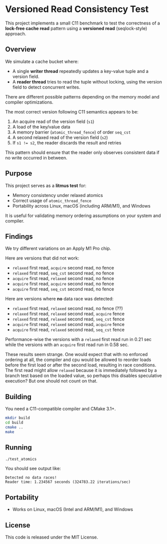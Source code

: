 # Versioned Read Consistency Test

This project implements a small C11 benchmark to test the correctness of a **lock-free cache read** pattern using a **versioned read** (seqlock-style) approach.

## Overview

We simulate a cache bucket where:
- A single **writer thread** repeatedly updates a key-value tuple and a version field.
- A **reader thread** tries to read the tuple without locking, using the version field to detect concurrent writes.

There are different possible patterns depending on the memory model and compiler optimizations.

The most correct version following C11 semantics appears to be:
1. An acquire read of the version field (`s1`)
2. A load of the key/value data
3. A memory barrier (`atomic_thread_fence`) of order `seq_cst`
4. A second relaxed read of the version field (`s2`)
5. If `s1 != s2`, the reader discards the result and retries

This pattern should ensure that the reader only observes consistent data if no write occurred in between.

## Purpose

This project serves as a **litmus test** for:
- Memory consistency under relaxed atomics
- Correct usage of `atomic_thread_fence`
- Portability across Linux, macOS (including ARM/M1), and Windows

It is useful for validating memory ordering assumptions on your system and compiler.

## Findings

We try different variations on an Apply M1 Pro chip.

Here are versions that did not work:
- `relaxed` first read, `acquire` second read, no fence 
- `relaxed` first read, `seq_cst` second read, no fence 
- `acquire` first read, `relaxed` second read, no fence
- `acquire` first read, `acquire` second read, no fence
- `acquire` first read, `seq_cst` second read, no fence

Here are versions where **no** data race was detected:
- `relaxed` first read, `relaxed` second read, no fence (??)
- `relaxed` first read, `relaxed` second read, `acquire` fence
- `relaxed` first read, `relaxed` second read, `seq_cst` fence
- `acquire` first read, `relaxed` second read, `acquire` fence
- `acquire` first read, `relaxed` second read, `seq_cst` fence

Performance-wise the versions with a `relaxed` first read run in 0.21 sec while the versions with an `acquire` first read run in 0.58 sec.

These results seem strange. One would expect that with no enforced ordering at all, the compiler and cpu would be allowed to reorder loads before the first load or after the second load, resulting in race conditions. The first read might allow `relaxed` because it is immediately followed by a branch test based on the loaded value, so perhaps this disables speculative execution? But one should not count on that.

## Building

You need a C11-compatible compiler and CMake 3.1+.

```sh
mkdir build
cd build
cmake ..
make
```

## Running

```sh
./test_atomics
```

You should see output like:

```
Detected no data races!
Reader time: 1.234567 seconds (324783.22 iterations/sec)
```

## Portability

- Works on Linux, macOS (Intel and ARM/M1), and Windows

## License

This code is released under the MIT License.
